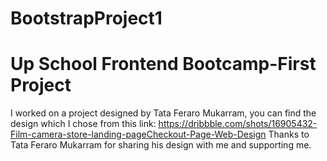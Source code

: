 # BootstrapProject1
# Up School Frontend Bootcamp-First Project
I worked on a project designed by Tata Feraro Mukarram, you can find the design which I chose from this link: https://dribbble.com/shots/16905432-Film-camera-store-landing-pageCheckout-Page-Web-Design
Thanks to Tata Feraro Mukarram for sharing his design with me and supporting me.
